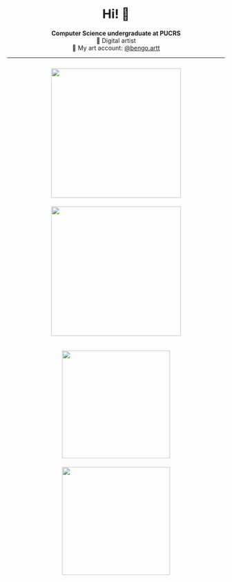 <h1 align="center">Hi! 👋</h1>

<p align="center">
  <strong>Computer Science undergraduate at PUCRS</strong> <br/>
  🎨 Digital artist <br/>
  📸 My art account: <a href="https://www.instagram.com/bengo.artt/">@bengo.artt</a>
</p>

---
<p align="center">
  <img src="https://github.com/user-attachments/assets/a14d114a-f7d3-427e-a6f2-e86393e90977" width="300" style="margin: 10px;"/>
  <img src="https://github.com/user-attachments/assets/847b8bda-9a54-4354-845f-de7cd349b456" width="300" style="margin: 10px;"/>
</p>

<p align="center">
  <img src="https://github.com/user-attachments/assets/d1ec708c-6e48-43c6-815b-8cf6d7338d93" width="250" style="margin: 10px;"/>
  <img src="https://github.com/user-attachments/assets/eee574c8-78cb-470a-94c6-6303b0a1c3b9" width="250" style="margin: 10px;"/>
</p>

